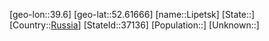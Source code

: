 ﻿---
location: [52.61666,39.6]
type: City
tags:
- geo/City


SpocWebEntityId: 37137
isDeleted: false
confidential: public

---
[geo-lon::39.6]
[geo-lat::52.61666]
[name::Lipetsk]
[State::]
[Country::[Russia](geo/Continent/Europe/Russia.md)]
[StateId::37136]
[Population::]
[Unknown::]


